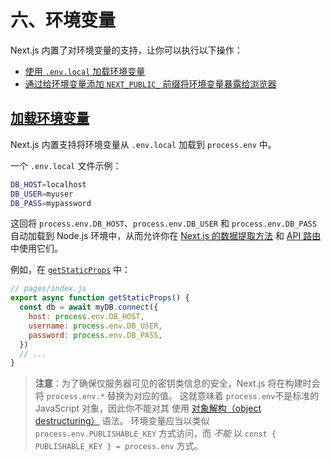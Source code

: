# 六、环境变量

Next.js 内置了对环境变量的支持，让你可以执行以下操作：

- [使用 `.env.local` 加载环境变量](https://www.nextjs.cn/docs/basic-features/environment-variables#loading-environment-variables)
- [通过给环境变量添加 `NEXT_PUBLIC_` 前缀将环境变量暴露给浏览器](https://www.nextjs.cn/docs/basic-features/environment-variables#exposing-environment-variables-to-the-browser)

## [加载环境变量](https://www.nextjs.cn/docs/basic-features/environment-variables#加载环境变量)

Next.js 内置支持将环境变量从 `.env.local` 加载到 `process.env` 中。

一个 `.env.local` 文件示例：

```bash
DB_HOST=localhost
DB_USER=myuser
DB_PASS=mypassword
```

这回将 `process.env.DB_HOST`、`process.env.DB_USER` 和 `process.env.DB_PASS` 自动加载到 Node.js 环境中，从而允许你在 [Next.js 的数据提取方法](https://www.nextjs.cn/docs/basic-features/data-fetching) 和 [API 路由](https://www.nextjs.cn/docs/api-routes/introduction) 中使用它们。

例如，在 [`getStaticProps`](https://www.nextjs.cn/docs/basic-features/data-fetching#getstaticprops-static-generation) 中：

```js
// pages/index.js
export async function getStaticProps() {
  const db = await myDB.connect({
    host: process.env.DB_HOST,
    username: process.env.DB_USER,
    password: process.env.DB_PASS,
  })
  // ...
}
```

> **注意**：为了确保仅服务器可见的密钥类信息的安全，Next.js 将在构建时会将 `process.env.*` 替换为对应的值。 这就意味着 `process.env`不是标准的 JavaScript 对象，因此你不能对其 使用 [对象解构（object destructuring）](https://developer.mozilla.org/en-US/docs/Web/JavaScript/Reference/Operators/Destructuring_assignment) 语法。 环境变量应当以类似 `process.env.PUBLISHABLE_KEY` 方式访问，而 *不能* 以 `const { PUBLISHABLE_KEY } = process.env` 方式。